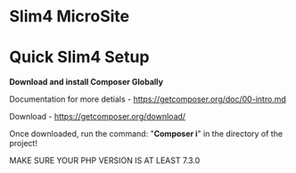 # Slim4 MicroSite
<h1>Quick Slim4 Setup</h1>

<b>Download and install Composer Globally</b>

Documentation for more detials - https://getcomposer.org/doc/00-intro.md

Download - https://getcomposer.org/download/

Once downloaded, run the command: "<b>Composer i</b>" in the directory of the project!

MAKE SURE YOUR PHP VERSION IS AT LEAST 7.3.0 
